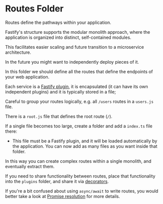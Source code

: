 # Routes Folder

Routes define the pathways within your application.

Fastify's structure supports the modular monolith approach, where the
application is organized into distinct, self-contained modules.

This facilitates easier scaling and future transition to a microservice architecture.

In the future you might want to independently deploy pieces of it.

In this folder we should define all the routes that define the endpoints
of your web application.

Each service is a [Fastify plugin](https://fastify.dev/docs/latest/Reference/Plugins/), it is encapsulated (it can have its own independent plugins) and it is typically stored in a file;

Careful to group your routes logically, e.g. all `/users` routes in a `users.js` file.

There is a `root.js` file that defines the root route (`/`).

If a single file becomes too large, create a folder and add a `index.ts` file there:

* This file must be a Fastify plugin, and it will be loaded automatically by the application. You can now add as many files as you want inside that folder.

In this way you can create complex routes within a single monolith,
and eventually extract them.

If you need to share functionality between routes, place that
functionality into the `plugins` folder, and share it via
[decorators](https://fastify.dev/docs/latest/Reference/Decorators/).

If you're a bit confused about using `async/await` to write routes, you would better take a look at [Promise resolution](https://fastify.dev/docs/latest/Reference/Routes/#promise-resolution) for more details.
